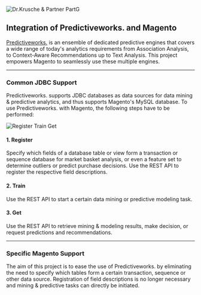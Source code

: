 ![Dr.Krusche & Partner PartG](https://raw.github.com/skrusche63/spark-magento/master/images/dr_kruscheundpartner_640.png)

## Integration of Predictiveworks. and Magento

[Predictiveworks.](http://predictiveworks.eu) is an ensemble of dedicated predictive engines that covers a wide range of today's analytics requirements from Association Analysis,
to Context-Aware Recommendations up to Text Analysis. This project empowers Magento to seamlessly use these multiple engines.

---

### Common JDBC Support

Predictiveworks. supports JDBC databases as data sources for data mining & predictive analytics, and thus supports Magento's MySQL database. To use Predictiveworks. 
with Magento, the following steps have to be performed:

![Register Train Get](https://raw.github.com/skrusche63/spark-magento/master/images/register_train_get_640.png)

#### 1. Register

Specify which fields of a database table or view form a transaction or sequence database for market basket analysis, or even a feature set to determine 
outliers or predict purchase decisions. Use the REST API to register the respective field descriptions.

#### 2. Train

Use the REST API to start a certain data mining or predictive modeling task.

#### 3. Get

Use the REST API to retrieve mining & modeling results, make decision, or request predictions and recommendations.

---

### Specific Magento Support

The aim of this project is to ease the use of Predictiveworks. by eliminating the need to specify which tables form a certain transaction, sequence or other 
data source. Registration of field descriptions is no longer necessary and mining & predictive tasks can directly be initiated. 
